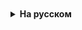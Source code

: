 <details style="padding-top: 18px">
  <summary style="cursor: pointer;"><b>На русском</b></summary>


# Оператор if. Области видимости

## if, if-else, if-else-if

Оператор if в Java - это основная конструкция для выполнения условной логики. Он позволяет программе выбирать путь выполнения на основе истинности или ложности логического выражения. Есть несколько вариантов использования оператора if

### Одиночный if

Это самая простая форма, где код внутри блока if выполняется только если условие истинно.

### If-else

Если условие в if истинно, выполняется первый блок кода; если ложно - второй блок кода в else.

### If-else-if

Используется для проверки нескольких условий последовательно. Если первое условие ложно, проверяется следующее, и так далее. Если какое-либо условие истинно, выполняется соответствующий блок кода, и остальные условия не проверяются.

## Области видимости

Область видимости в Java определяет, где переменные и методы доступны для использования в вашей программе. Область видимости ограничена блоками кода, такими как тела методов, циклы и блоки условных операторов.



    public class ScopeExample {
    	public static void main(String[] args) {
    		int x = 5;
    		if (x > 0) {
            	// Эта переменная доступна только внутри этого блока if
            	int y = 10;
    
            	if (x == 5) {
                	// переменная z доступна только в этом вложенном блоке if
                	int z = 15;
                	System.out.println("x равно 5, y равно " + y + ", z равно " + z);
            	}
            	// Здесь z уже не доступна, но y доступна
            	// System.out.println(z); // Это вызовет ошибку компиляции
            	System.out.println("x больше 0, y равно " + y);
        	}
        	// Здесь y и z уже не доступны
        	// System.out.println(y); // Это вызовет ошибку компиляции
        	// System.out.println(z); // Это тоже вызовет ошибку компиляции
    
        	// переменная x доступна во всем методе main
        	System.out.println("x равно " + x);
    	}
    }
## Тернарный оператор

Тернарный оператор в Java — это сокращенная форма условного оператора, которая позволяет присвоить переменной одно из двух значений в зависимости от результата логического выражения. Тернарный оператор обозначается символами ? и :

### Структура тернарного оператора:

**переменная = условие ? значение1 : значение2;**

Здесь условие — это логическое выражение, которое оценивается как true или false. Если условие истинно (true), тернарный оператор возвращает значение1, иначе — значение2.

Пример использования тернарного оператора:

```
int a = 5;
int b = 10;
int max;
```

// Использование тернарного оператора для определения максимального значения
max = (a > b) ? a : b;

System.out.println("Максимальное значение: " + max);

В этом примере тернарный оператор используется для определения максимального из двух чисел. Если a > b истинно, то max присваивается значение a, в противном случае — значение b.

Тернарный оператор удобен для использования в простых условиях, когда необходимо выбрать одно из двух значений. Он помогает сократить количество кода по сравнению с использованием стандартных условных конструкций if-else.






</details>

